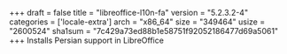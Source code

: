 +++
draft = false
title = "libreoffice-l10n-fa"
version = "5.2.3.2-4"
categories = ['locale-extra']
arch = "x86_64"
size = "349464"
usize = "2600524"
sha1sum = "7c429a73ed88b1e58751f92052186477d69a5061"
+++
Installs Persian support in LibreOffice